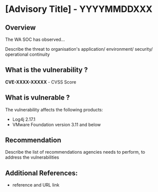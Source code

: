 # [Advisory Title] - YYYYMMDDXXX

## Overview
The WA SOC has observed…

Describe the threat to organisation's application/ environment/ security/ operational continuity

## What is the vulnerability ?
**CVE-XXXX-XXXXX** - CVSS Score

## What is vulnerable ? 
The vulnerability affects the following products:
- Log4j 2.17.1
- VMware Foundation version 3.11 and below

## Recommendation
Describe the list of recommendations agencies needs to perform, to address the vulnerabilities

## Additional References:
* reference and URL link